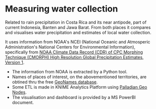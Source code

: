 # Measuring water collection
Related to rain precipitation in Costa Rica and its near antipode, part of current Indonesia, Banten and Jawa Barat. From both places it compares and visualises water precipitation and estimates of local water collection.

It uses information from NOAA's NCEI (National Oceanic and Atmosperic Administration's National Centers for Environmental Information), specifically from [NOAA Climate Data Record (CDR) of CPC Morphing Technique (CMORPH) High Resolution Global Precipitation Estimates, Version 1](https://www.ncei.noaa.gov/access/metadata/landing-page/bin/iso?id=gov.noaa.ncdc:C00948).

 - The information from NOAA is extracted by a Python tool.
 - Names of places of interest, on the abovementioned territories, are obtined thru the free [GeoNames database](http://www.geonames.org/).
 - Some ETL is made in KNIME Analytics Platform using [Palladian Geo Nodes](https://hub.knime.com/spatialdatalab/extensions/sdl.harvard.features.geospatial/latest).
 - The visualisation and dashboard is provided by a MS PowerBI document.
